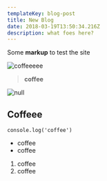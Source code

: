 ```yaml
---
templateKey: blog-post
title: New Blog
date: 2018-03-19T13:50:34.216Z
description: what foes here?
---
```

Some **markup** to test the site

![coffeeeee](/img/products-grid3.jpg)

> **coffee**

![null](/img/products-grid1.jpg)

## Coffeee

```
console.log('coffee')
```



* coffee
* coffee

1. coffee
2. coffee
